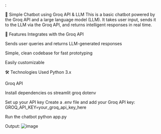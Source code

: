 :

🧠 Simple Chatbot using Groq API & LLM
This is a basic chatbot powered by the Groq API and a large language model (LLM). It takes user input, sends it to the LLM via the Groq API, and returns intelligent responses in real time.

🚀 Features
Integrates with the Groq API

Sends user queries and returns LLM-generated responses

Simple, clean codebase for fast prototyping

Easily customizable

🛠️ Technologies Used
Python 3.x

Groq API


Install dependencies
os 
streamlit
groq
dotenv

Set up your API key
Create a .env file and add your Groq API key:
GROQ_API_KEY=your_groq_api_key_here

Run the chatbot
python app.py

Output:
![image](https://github.com/user-attachments/assets/896983f1-95d3-4a52-90f0-1912005d1472)

